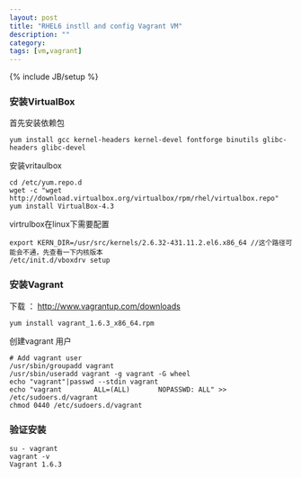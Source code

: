 ```yaml
---
layout: post
title: "RHEL6 instll and config Vagrant VM"
description: ""
category: 
tags: [vm,vagrant]
---
```

{% include JB/setup %}

### 安装VirtualBox

首先安装依赖包

```
yum install gcc kernel-headers kernel-devel fontforge binutils glibc-headers glibc-devel
```

安装vritaulbox

```
cd /etc/yum.repo.d
wget -c "wget http://download.virtualbox.org/virtualbox/rpm/rhel/virtualbox.repo"
yum install VirtualBox-4.3
```

virtrulbox在linux下需要配置

```
export KERN_DIR=/usr/src/kernels/2.6.32-431.11.2.el6.x86_64 //这个路径可能会不通，先查看一下内核版本
/etc/init.d/vboxdrv setup 
```

### 安装Vagrant

下载 ： http://www.vagrantup.com/downloads

```
yum install vagrant_1.6.3_x86_64.rpm
```

创建vagrant 用户

```
# Add vagrant user
/usr/sbin/groupadd vagrant
/usr/sbin/useradd vagrant -g vagrant -G wheel
echo "vagrant"|passwd --stdin vagrant
echo "vagrant        ALL=(ALL)       NOPASSWD: ALL" >> /etc/sudoers.d/vagrant
chmod 0440 /etc/sudoers.d/vagrant
```
### 验证安装

```
su - vagrant
vagrant -v
Vagrant 1.6.3
```
